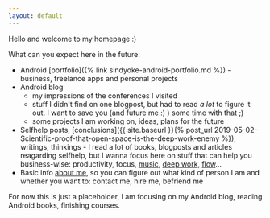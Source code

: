 ```yaml
---
layout: default
---
```


Hello and welcome to my homepage :)

What can you expect here in the future:
- Android [portfolio]({% link sindyoke-android-portfolio.md %}) - business, freelance apps and personal projects
- Android blog
  - my impressions of the conferences I visited
  - stuff I didn't find on one blogpost, but had to read _a lot_ to figure it out. I want to save you (and future me :) ) some time with that ;)
  - some projects I am working on, ideas, plans for the future
- Selfhelp posts, [conclusions]({{ site.baseurl }}{% post_url 2019-05-02-Scientific-proof-that-open-space-is-the-deep-work-enemy %}), writings, thinkings - I read a lot of books, blogposts and articles reagarding selfhelp, but I wanna focus here on stuff that can help you business-wise: productivity, focus, [music](https://www.youtube.com/watch?v=crxhTMp2g0o&list=PLkUyjutKXVvSOqhbNHqWkmGH_rYf-c4R_), [deep work](https://www.amazon.com/Deep-Work-Focused-Success-Distracted/dp/1455586692), [flow](https://www.amazon.com/Flow-Psychology-Experience-Perennial-Classics-ebook/dp/B000W94FE6/ref=sr_1_1?keywords=flow&qid=1556824681&s=books&sr=1-1)...
- Basic info [about me](https://about.me/sindyoke), so you can figure out what kind of person I am and whether you want to: contact me, hire me, befriend me

For now this is just a placeholder, I am focusing on my Android blog, reading Android books, finishing courses.





